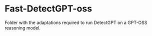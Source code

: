 # Fast-DetectGPT-oss

Folder with the adaptations required to run DetectGPT on a GPT-OSS reasoning model.
